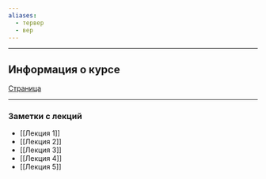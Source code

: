 ```yaml
---
aliases:
  - тервер
  - вер
---
```

---
## Информация о курсе
[Страница](https://math.hse.ru/prob_th_dym2425)


---

### Заметки с лекций
 - [[Лекция 1]]
 - [[Лекция 2]]
 - [[Лекция 3]]
 - [[Лекция 4]]
 - [[Лекция 5]]